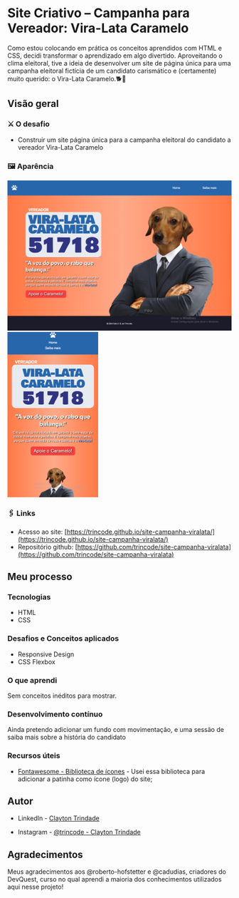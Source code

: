 # Site Criativo – Campanha para Vereador: Vira-Lata Caramelo

Como estou colocando em prática os conceitos aprendidos com HTML e CSS, decidi transformar o aprendizado em algo divertido. Aproveitando o clima eleitoral, tive a ideia de desenvolver um site de página única para uma campanha eleitoral fictícia de um candidato carismático e (certamente) muito querido: o Vira-Lata Caramelo.🐕🐾 

## Visão geral

### ⚔️ O desafio

- Construir um site página única para a campanha eleitoral do candidato a vereador Vira-Lata Caramelo

### 🖼️ Aparência

<img src="./src/design/siteviralata-print-1.png" width="550"><img src="./src/design/siteviralata-print-2.png" width="204">

### 🖇️ Links

- Acesso ao site: [https://trincode.github.io/site-campanha-viralata/](https://trincode.github.io/site-campanha-viralata/)
- Repositório github: [https://github.com/trincode/site-campanha-viralata](https://github.com/trincode/site-campanha-viralata)

## Meu processo

### Tecnologias

- HTML
- CSS

### Desafios e Conceitos aplicados

- Responsive Design
- CSS Flexbox

### O que aprendi

Sem conceitos inéditos para mostrar.

### Desenvolvimento contínuo

Ainda pretendo adicionar um fundo com movimentação, e uma sessão de saiba mais sobre a história do candidato

### Recursos úteis

- [Fontawesome - Biblioteca de ícones](https://fontawesome.com/icons) - Usei essa biblioteca para adicionar a patinha como ícone (logo) do site;


## Autor

- LinkedIn - [Clayton Trindade](https://www.linkedin.com/in/clayton-trindade-93b925329/)

- Instagram - [@trincode - Clayton Trindade](https://www.instagram.com/trincode/)

## Agradecimentos

Meus agradecimentos aos @roberto-hofstetter e @cadudias, criadores do DevQuest, curso no qual aprendi a maioria dos conhecimentos utilizados aqui nesse projeto!

